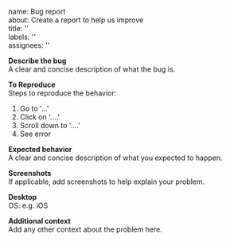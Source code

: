name: Bug report  
about: Create a report to help us improve  
title: ''  
labels: ''  
assignees: ''  

**Describe the bug**  
A clear and concise description of what the bug is.  

**To Reproduce**  
Steps to reproduce the behavior:  
1. Go to '...'  
2. Click on '....'  
3. Scroll down to '....'  
4. See error  

**Expected behavior**  
A clear and concise description of what you expected to happen.  

**Screenshots**  
If applicable, add screenshots to help explain your problem.  

**Desktop**  
OS: e.g. iOS  

**Additional context**  
Add any other context about the problem here.  
